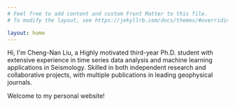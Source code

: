 ```yaml
---
# Feel free to add content and custom Front Matter to this file.
# To modify the layout, see https://jekyllrb.com/docs/themes/#overriding-theme-defaults

layout: home
---
```


Hi, I'm Cheng-Nan Liu, a Highly motivated third-year Ph.D. student with extensive experience in time series data analysis and machine learning applications in Seismology. 
Skilled in both independent research and collaborative projects, with multiple publications in leading geophysical journals.

Welcome to my personal website!
